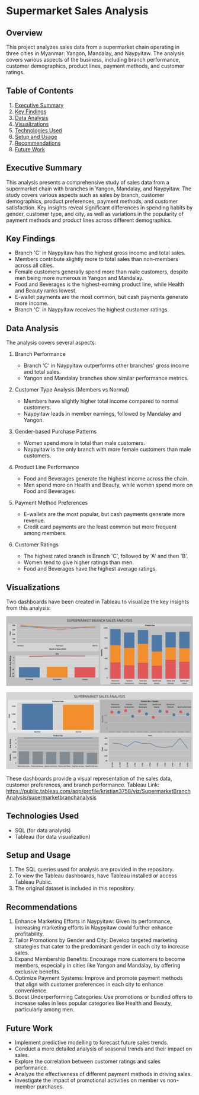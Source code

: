 # Supermarket Sales Analysis

## Overview
This project analyzes sales data from a supermarket chain operating in three cities in Myanmar: Yangon, Mandalay, and Naypyitaw. The analysis covers various aspects of the business, including branch performance, customer demographics, product lines, payment methods, and customer ratings.

## Table of Contents
1. [Executive Summary](#executive-summary)
2. [Key Findings](#key-findings)
3. [Data Analysis](#data-analysis)
4. [Visualizations](#visualizations)
5. [Technologies Used](#technologies-used)
6. [Setup and Usage](#setup-and-usage)
7. [Recommendations](#recommendations)
8. [Future Work](#future-work)

## Executive Summary
This analysis presents a comprehensive study of sales data from a supermarket chain with branches in Yangon, Mandalay, and Naypyitaw. The study covers various aspects such as sales by branch, customer demographics, product preferences, payment methods, and customer satisfaction. Key insights reveal significant differences in spending habits by gender, customer type, and city, as well as variations in the popularity of payment methods and product lines across different demographics.

## Key Findings
- Branch 'C' in Naypyitaw has the highest gross income and total sales.
- Members contribute slightly more to total sales than non-members across all cities.
- Female customers generally spend more than male customers, despite men being more numerous in Yangon and Mandalay.
- Food and Beverages is the highest-earning product line, while Health and Beauty ranks lowest.
- E-wallet payments are the most common, but cash payments generate more income.
- Branch 'C' in Naypyitaw receives the highest customer ratings.

## Data Analysis
The analysis covers several aspects:

1. Branch Performance
   - Branch 'C' in Naypyitaw outperforms other branches' gross income and total sales.
   - Yangon and Mandalay branches show similar performance metrics.

2. Customer Type Analysis (Members vs Normal)
   - Members have slightly higher total income compared to normal customers.
   - Naypyitaw leads in member earnings, followed by Mandalay and Yangon.

3. Gender-based Purchase Patterns
   - Women spend more in total than male customers.
   - Naypyitaw is the only branch with more female customers than male customers.

4. Product Line Performance
   - Food and Beverages generate the highest income across the chain.
   - Men spend more on Health and Beauty, while women spend more on Food and Beverages.

5. Payment Method Preferences
   - E-wallets are the most popular, but cash payments generate more revenue.
   - Credit card payments are the least common but more frequent among members.

6. Customer Ratings
   - The highest rated branch is Branch 'C', followed by 'A' and then 'B'.
   - Women tend to give higher ratings than men.
   - Food and Beverages have the highest average ratings.

## Visualizations

Two dashboards have been created in Tableau to visualize the key insights from this analysis:

![supermarket branch analysis](supermarket%20branch%20analysis.png)

![Supermarket Sales Analysis](Supermarket%20Sales%20Analysis.png)

These dashboards provide a visual representation of the sales data, customer preferences, and branch performance.
Tableau Link: https://public.tableau.com/app/profile/kristian3758/viz/SupermarketBranchAnalysis/supermarketbranchanalysis

## Technologies Used
- SQL (for data analysis)
- Tableau (for data visualization)

## Setup and Usage
1. The SQL queries used for analysis are provided in the repository.
2. To view the Tableau dashboards, have Tableau installed or access Tableau Public.
3. The original dataset is included in this repository.

## Recommendations
1. Enhance Marketing Efforts in Naypyitaw: Given its performance, increasing marketing efforts in Naypyitaw could further enhance profitability.
2. Tailor Promotions by Gender and City: Develop targeted marketing strategies that cater to the predominant gender in each city to increase sales.
3. Expand Membership Benefits: Encourage more customers to become members, especially in cities like Yangon and Mandalay, by offering exclusive benefits.
4. Optimize Payment Systems: Improve and promote payment methods that align with customer preferences in each city to enhance convenience.
5. Boost Underperforming Categories: Use promotions or bundled offers to increase sales in less popular categories like Health and Beauty, particularly among men.

## Future Work
- Implement predictive modelling to forecast future sales trends.
- Conduct a more detailed analysis of seasonal trends and their impact on sales.
- Explore the correlation between customer ratings and sales performance.
- Analyze the effectiveness of different payment methods in driving sales.
- Investigate the impact of promotional activities on member vs non-member purchases.
